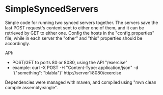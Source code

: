 # SimpleSyncedServers

Simple code for running two synced servers together.
The servers save the last POST request's content sent to either one of them, and it can be retrieved by GET to either one.
Config the hosts in the "config.properties" file, while in each server the "other" and "this" properties should be accordingly.

API:
- POST/GET to ports 80 or 8080, using the API "/exercise"
- example: curl -X POST -H "Content-Type: application/json" -d '{"something": "blabla"}' http://server1:8080/exercise

Dependencies were managed with maven, and compiled using "mvn clean compile assembly:single".
